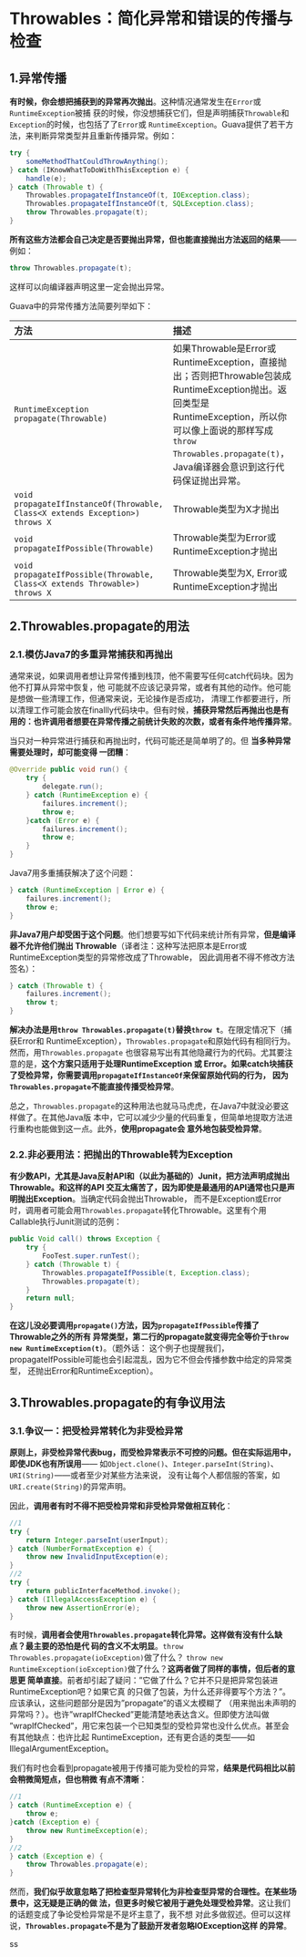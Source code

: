 Throwables：简化异常和错误的传播与检查
================================================================================
## 1.异常传播
**有时候，你会想把捕获到的异常再次抛出**。这种情况通常发生在`Error`或`RuntimeException`被捕
获的时候，你没想捕获它们，但是声明捕获`Throwable`和`Exception`的时候，也包括了了`Error`或
`RuntimeException`。Guava提供了若干方法，来判断异常类型并且重新传播异常。例如：
```java
try {
    someMethodThatCouldThrowAnything();
} catch (IKnowWhatToDoWithThisException e) {
    handle(e);
} catch (Throwable t) {
    Throwables.propagateIfInstanceOf(t, IOException.class);
    Throwables.propagateIfInstanceOf(t, SQLException.class);
    throw Throwables.propagate(t);
}
```
**所有这些方法都会自己决定是否要抛出异常，但也能直接抛出方法返回的结果**——例如：
```java
throw Throwables.propagate(t);
```
这样可以向编译器声明这里一定会抛出异常。

Guava中的异常传播方法简要列举如下：

| 方法 | 描述 |
| :------------- | :------------- |
| `RuntimeException propagate(Throwable)` | 如果Throwable是Error或RuntimeException，直接抛出；否则把Throwable包装成RuntimeException抛出。返回类型是RuntimeException，所以你可以像上面说的那样写成`throw Throwables.propagate(t)`，Java编译器会意识到这行代码保证抛出异常。 |
| `void propagateIfInstanceOf(Throwable, Class<X extends Exception>) throws X` | Throwable类型为X才抛出 |
| `void propagateIfPossible(Throwable)` | Throwable类型为Error或RuntimeException才抛出 |
| `void propagateIfPossible(Throwable, Class<X extends Throwable>) throws X` | Throwable类型为X, Error或RuntimeException才抛出 |

## 2.Throwables.propagate的用法

### 2.1.模仿Java7的多重异常捕获和再抛出
通常来说，如果调用者想让异常传播到栈顶，他不需要写任何catch代码块。因为他不打算从异常中恢复，他
可能就不应该记录异常，或者有其他的动作。他可能是想做一些清理工作，但通常来说，无论操作是否成功，
清理工作都要进行，所以清理工作可能会放在finallly代码块中。但有时候，**捕获异常然后再抛出也是有
用的：也许调用者想要在异常传播之前统计失败的次数，或者有条件地传播异常**。

当只对一种异常进行捕获和再抛出时，代码可能还是简单明了的。但 **当多种异常需要处理时，却可能变得
一团糟**：
```java  
@Override public void run() {
    try {
        delegate.run();
    } catch (RuntimeException e) {
        failures.increment();
        throw e;
    }catch (Error e) {
        failures.increment();
        throw e;
    }
}
```
Java7用多重捕获解决了这个问题：
```java
} catch (RuntimeException | Error e) {
    failures.increment();
    throw e;
}
```
**非Java7用户却受困于这个问题**。他们想要写如下代码来统计所有异常，**但是编译器不允许他们抛出
Throwable**（译者注：这种写法把原本是Error或RuntimeException类型的异常修改成了Throwable，
因此调用者不得不修改方法签名）：
```java
} catch (Throwable t) {
    failures.increment();
    throw t;
}
```
**解决办法是用`throw Throwables.propagate(t)`替换`throw t`**。在限定情况下（捕获Error和
RuntimeException），`Throwables.propagate`和原始代码有相同行为。然而，用`Throwables.propagate`
也很容易写出有其他隐藏行为的代码。尤其要注意的是，**这个方案只适用于处理RuntimeException 或
Error。如果catch块捕获了受检异常，你需要调用`propagateIfInstanceOf`来保留原始代码的行为，
因为`Throwables.propagate`不能直接传播受检异常**。

总之，`Throwables.propagate`的这种用法也就马马虎虎，在Java7中就没必要这样做了。在其他Java版
本中，它可以减少少量的代码重复，但简单地提取方法进行重构也能做到这一点。此外，**使用propagate会
意外地包装受检异常**。

### 2.2.非必要用法：把抛出的Throwable转为Exception
**有少数API，尤其是Java反射API和（以此为基础的）Junit，把方法声明成抛出Throwable。和这样的API
交互太痛苦了，因为即使是最通用的API通常也只是声明抛出Exception**。当确定代码会抛出Throwable，
而不是Exception或Error时，调用者可能会用`Throwables.propagate`转化Throwable。这里有个用
Callable执行Junit测试的范例：
```java
public Void call() throws Exception {
    try {
        FooTest.super.runTest();
    } catch (Throwable t) {
        Throwables.propagateIfPossible(t, Exception.class);
        Throwables.propagate(t);
    }
    return null;
}
```
**在这儿没必要调用`propagate()`方法，因为`propagateIfPossible`传播了Throwable之外的所有
异常类型，第二行的propagate就变得完全等价于`throw new RuntimeException(t)`**。（题外话：
这个例子也提醒我们，propagateIfPossible可能也会引起混乱，因为它不但会传播参数中给定的异常类型，
还抛出Error和RuntimeException）。

## 3.Throwables.propagate的有争议用法

### 3.1.争议一：把受检异常转化为非受检异常
**原则上，非受检异常代表bug，而受检异常表示不可控的问题。但在实际运用中，即使JDK也有所误用**——
如`Object.clone()`、`Integer.parseInt(String)`、`URI(String)`——或者至少对某些方法来说，
没有让每个人都信服的答案，如`URI.create(String)`的异常声明。

因此，**调用者有时不得不把受检异常和非受检异常做相互转化**：
```java
//1
try {
    return Integer.parseInt(userInput);
} catch (NumberFormatException e) {
    throw new InvalidInputException(e);
}
//2
try {
    return publicInterfaceMethod.invoke();
} catch (IllegalAccessException e) {
    throw new AssertionError(e);
}
```
有时候，**调用者会使用`Throwables.propagate`转化异常。这样做有没有什么缺点？最主要的恐怕是代
码的含义不太明显**。`throw Throwables.propagate(ioException)`做了什么？
`throw new RuntimeException(ioException)`做了什么？**这两者做了同样的事情，但后者的意思更
简单直接**。前者却引起了疑问：”它做了什么？它并不只是把异常包装进RuntimeException吧？如果它真
的只做了包装，为什么还非得要写个方法？”。应该承认，这些问题部分是因为”propagate”的语义太模糊了
（用来抛出未声明的异常吗？）。也许”wrapIfChecked”更能清楚地表达含义。但即使方法叫做
”wrapIfChecked”，用它来包装一个已知类型的受检异常也没什么优点。甚至会有其他缺点：也许比起
RuntimeException，还有更合适的类型——如IllegalArgumentException。

我们有时也会看到propagate被用于传播可能为受检的异常，**结果是代码相比以前会稍微简短点，但也稍微
有点不清晰**：
```java
//1
} catch (RuntimeException e) {
    throw e;
}catch (Exception e) {
    throw new RuntimeException(e);
}
//2
} catch (Exception e) {
    throw Throwables.propagate(e);
}
```
然而，**我们似乎故意忽略了把检查型异常转化为非检查型异常的合理性。在某些场景中，这无疑是正确的做
法，但更多时候它被用于避免处理受检异常**。这让我们的话题变成了争论受检异常是不是坏主意了，我不想
对此多做叙述。但可以这样说，**`Throwables.propagate`不是为了鼓励开发者忽略IOException这样
的异常**。
































ss
